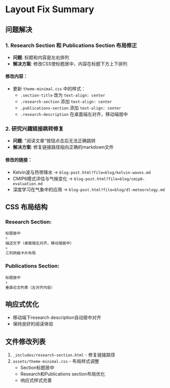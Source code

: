# Layout Fix Summary

## 问题解决

### 1. Research Section 和 Publications Section 布局修正
- **问题**: 标题和内容是左右排列
- **解决方案**: 修改CSS使标题居中，内容在标题下方上下排列

#### 修改内容：
- 更新 `theme-minimal.css` 中的样式：
  - `.section-title` 改为 `text-align: center`
  - `.research-section` 添加 `text-align: center`
  - `.publications-section` 添加 `text-align: center` 
  - `.research-description` 在桌面端左对齐，移动端居中

### 2. 研究兴趣链接跳转修复
- **问题**: "阅读文章"按钮点击后无法正确跳转
- **解决方案**: 修复链接路径指向正确的markdown文件

#### 修改的链接：
- Kelvin波与热带降水 → `blog-post.html?file=blog/kelvin-waves.md`
- CMIP6模式评估与气候变化 → `blog-post.html?file=blog/cmip6-evaluation.md`
- 深度学习在气象中的应用 → `blog-post.html?file=blog/dl-meteorology.md`

## CSS 布局结构

### Research Section:
```
标题居中
↓
描述文字（桌面端左对齐，移动端居中）
↓
三列网格卡片布局
```

### Publications Section:
```
标题居中
↓
垂直论文列表（左对齐内容）
```

## 响应式优化
- 移动端下research description自动居中对齐
- 保持良好的阅读体验

## 文件修改列表
1. `_includes/research-section.html` - 修复链接路径
2. `assets/theme-minimal.css` - 布局样式调整
   - Section标题居中
   - Research和Publications section布局优化
   - 响应式样式完善
